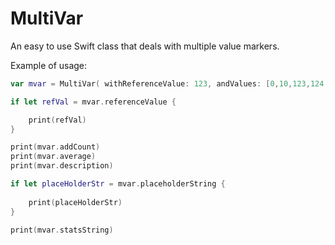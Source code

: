 # MultiVar
An easy to use Swift class that deals with multiple value markers.

Example of usage:

```swift
var mvar = MultiVar( withReferenceValue: 123, andValues: [0,10,123,124,125] )

if let refVal = mvar.referenceValue {

    print(refVal)
}

print(mvar.addCount)
print(mvar.average)
print(mvar.description)

if let placeHolderStr = mvar.placeholderString {
   
    print(placeHolderStr)
}

print(mvar.statsString)
